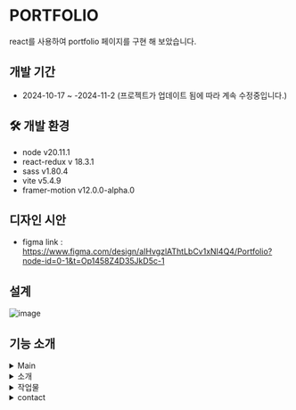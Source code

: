 # PORTFOLIO

react를 사용하여 portfolio 페이지를 구현 해 보았습니다.

## 개발 기간

- 2024-10-17 ~ -2024-11-2 (프로젝트가 업데이트 됨에 따라 계속 수정중입니다.)

## 🛠 개발 환경
- node v20.11.1
- react-redux v 18.3.1
- sass v1.80.4
- vite v5.4.9
- framer-motion v12.0.0-alpha.0

## 디자인 시안
- figma link :
https://www.figma.com/design/aIHvgzlAThtLbCv1xNI4Q4/Portfolio?node-id=0-1&t=Op1458Z4D35JkD5c-1

## 설계
![image](https://github.com/user-attachments/assets/53461320-d216-4d8e-8e85-f760258ccd8e)


##  기능 소개
<details><summary>Main
</summary>
- mainpage

![Frame 73](https://github.com/user-attachments/assets/29cc7106-50d4-424e-a16a-a0c5c4f94ada)

 - 원하는 페이지 클릭 시, 원하는 페이지가 아코디언 메뉴처럼 나올 수 있도록 제작하였습니다.
 - 클릭 시 해당하는 내용이 제일 첫번째로 위치할 수 있도록 flex 기능 중 order 를 사용하여 클릭 시 위치가 변경 될 수 있도록 설정하였습니다. 
</details>

<details><summary>소개
</summary>
- skills

![Frame 69](https://github.com/user-attachments/assets/a51f3ed3-fe72-4e4f-a2f3-b01252478ed2)

-career

![Frame 106](https://github.com/user-attachments/assets/bd982228-2966-4235-a18c-51151f6e669b)

왼쪽 사이드바 클릭 시 해당하는 내용을 가져 와 보여줄 수 있도록 해 두었습니다.

</details>

<details><summary>작업물
</summary>

-작업물

![Frame 70](https://github.com/user-attachments/assets/766e0e28-30e4-4983-a319-8acfb3e999a9)

- data를 가져와 작업물 클릭 시, 해당하는 내용의 data를 modal로 보여주는 기능 구현
 
</details>

<details><summary>contact
</summary>
-contact
 
![Frame 143](https://github.com/user-attachments/assets/7474fdf9-ee82-4ca6-808b-1bb3b539d5c8)


</details>


